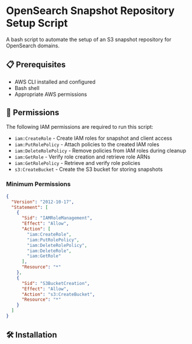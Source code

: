 # OpenSearch Snapshot Repository Setup Script

A bash script to automate the setup of an S3 snapshot repository for OpenSearch domains.

## 📋 Prerequisites

- AWS CLI installed and configured
- Bash shell
- Appropriate AWS permissions

## 🔑 Permissions

The following IAM permissions are required to run this script:

- `iam:CreateRole` - Create IAM roles for snapshot and client access
- `iam:PutRolePolicy` - Attach policies to the created IAM roles
- `iam:DeleteRolePolicy` - Remove policies from IAM roles during cleanup
- `iam:GetRole` - Verify role creation and retrieve role ARNs
- `iam:GetRolePolicy` - Retrieve and verify role policies
- `s3:CreateBucket` - Create the S3 bucket for storing snapshots

### Minimum Permissions

```json
{
  "Version": "2012-10-17",
  "Statement": [
    {
      "Sid": "IAMRoleManagement",
      "Effect": "Allow",
      "Action": [
        "iam:CreateRole",
        "iam:PutRolePolicy",
        "iam:DeleteRolePolicy",
        "iam:DeleteRole",
        "iam:GetRole"
      ],
      "Resource": "*"
    },
    {
      "Sid": "S3BucketCreation",
      "Effect": "Allow",
      "Action": "s3:CreateBucket",
      "Resource": "*"
    }
  ]
}
```

## 🛠️ Installation

```
